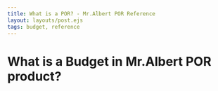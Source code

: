 ```yaml
---
title: What is a POR? - Mr.Albert POR Reference
layout: layouts/post.ejs
tags: budget, reference
---
```

# What is a Budget in Mr.Albert POR product?

